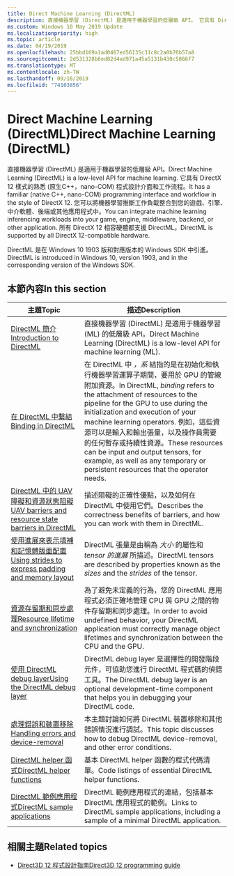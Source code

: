 ```yaml
---
title: Direct Machine Learning (DirectML)
description: 直接機器學習 (DirectML) 是適用于機器學習的低層級 API。 它具有 DirectX 12 樣式的熟悉 (原生C++，nano-COM) 程式設計介面和工作流程。
ms.custom: Windows 10 May 2019 Update
ms.localizationpriority: high
ms.topic: article
ms.date: 04/19/2019
ms.openlocfilehash: 25bbd169a1ad0467ed56135c31c8c2a0b70b57a8
ms.sourcegitcommit: 2d531328b6ed82d4ad971a45a5131b430c5866f7
ms.translationtype: MT
ms.contentlocale: zh-TW
ms.lasthandoff: 09/16/2019
ms.locfileid: "74103856"
---
```

# <a name="direct-machine-learning-directml"></a><span data-ttu-id="36e29-104">Direct Machine Learning (DirectML)</span><span class="sxs-lookup"><span data-stu-id="36e29-104">Direct Machine Learning (DirectML)</span></span>

<span data-ttu-id="36e29-105">直接機器學習 (DirectML) 是適用于機器學習的低層級 API。</span><span class="sxs-lookup"><span data-stu-id="36e29-105">Direct Machine Learning (DirectML) is a low-level API for machine learning.</span></span> <span data-ttu-id="36e29-106">它具有 DirectX 12 樣式的熟悉 (原生C++，nano-COM) 程式設計介面和工作流程。</span><span class="sxs-lookup"><span data-stu-id="36e29-106">It has a familiar (native C++, nano-COM) programming interface and workflow in the style of DirectX 12.</span></span> <span data-ttu-id="36e29-107">您可以將機器學習推斷工作負載整合到您的遊戲、引擎、中介軟體、後端或其他應用程式中。</span><span class="sxs-lookup"><span data-stu-id="36e29-107">You can integrate machine learning inferencing workloads into your game, engine, middleware, backend, or other application.</span></span> <span data-ttu-id="36e29-108">所有 DirectX 12 相容硬體都支援 DirectML。</span><span class="sxs-lookup"><span data-stu-id="36e29-108">DirectML is supported by all DirectX 12-compatible hardware.</span></span>

<span data-ttu-id="36e29-109">DirectML 是在 Windows 10 1903 版和對應版本的 Windows SDK 中引進。</span><span class="sxs-lookup"><span data-stu-id="36e29-109">DirectML is introduced in Windows 10, version 1903, and in the corresponding version of the Windows SDK.</span></span>

## <a name="in-this-section"></a><span data-ttu-id="36e29-110">本節內容</span><span class="sxs-lookup"><span data-stu-id="36e29-110">In this section</span></span>

| <span data-ttu-id="36e29-111">主題</span><span class="sxs-lookup"><span data-stu-id="36e29-111">Topic</span></span> | <span data-ttu-id="36e29-112">描述</span><span class="sxs-lookup"><span data-stu-id="36e29-112">Description</span></span> |
|-|-|
| [<span data-ttu-id="36e29-113">DirectML 簡介</span><span class="sxs-lookup"><span data-stu-id="36e29-113">Introduction to DirectML</span></span>](dml-intro.md) | <span data-ttu-id="36e29-114">直接機器學習 (DirectML) 是適用于機器學習 (ML) 的低層級 API。</span><span class="sxs-lookup"><span data-stu-id="36e29-114">Direct Machine Learning (DirectML) is a low-level API for machine learning (ML).</span></span> |
| [<span data-ttu-id="36e29-115">在 DirectML 中繫結</span><span class="sxs-lookup"><span data-stu-id="36e29-115">Binding in DirectML</span></span>](dml-binding.md) | <span data-ttu-id="36e29-116">在 DirectML 中 *，系* 結指的是在初始化和執行機器學習運算子期間，要用於 GPU 的管線附加資源。</span><span class="sxs-lookup"><span data-stu-id="36e29-116">In DirectML, *binding* refers to the attachment of resources to the pipeline for the GPU to use during the initialization and execution of your machine learning operators.</span></span> <span data-ttu-id="36e29-117">例如，這些資源可以是輸入和輸出張量，以及操作員需要的任何暫存或持續性資源。</span><span class="sxs-lookup"><span data-stu-id="36e29-117">These resources can be input and output tensors, for example, as well as any temporary or persistent resources that the operator needs.</span></span> |
| [<span data-ttu-id="36e29-118">DirectML 中的 UAV 障礙和資源狀態阻礙</span><span class="sxs-lookup"><span data-stu-id="36e29-118">UAV barriers and resource state barriers in DirectML</span></span>](dml-barriers.md) | <span data-ttu-id="36e29-119">描述阻礙的正確性優點，以及如何在 DirectML 中使用它們。</span><span class="sxs-lookup"><span data-stu-id="36e29-119">Describes the correctness benefits of barriers, and how you can work with them in DirectML.</span></span> |
| [<span data-ttu-id="36e29-120">使用進展來表示填補和記憶體版面配置</span><span class="sxs-lookup"><span data-stu-id="36e29-120">Using strides to express padding and memory layout</span></span>](dml-strides.md) | <span data-ttu-id="36e29-121">DirectML 張量是由稱為 *大小* 的屬性和 *tensor 的進展* 所描述。</span><span class="sxs-lookup"><span data-stu-id="36e29-121">DirectML tensors are described by properties known as the *sizes* and the *strides* of the tensor.</span></span> |
| [<span data-ttu-id="36e29-122">資源存留期和同步處理</span><span class="sxs-lookup"><span data-stu-id="36e29-122">Resource lifetime and synchronization</span></span>](dml-resource-lifetime.md) | <span data-ttu-id="36e29-123">為了避免未定義的行為，您的 DirectML 應用程式必須正確地管理 CPU 與 GPU 之間的物件存留期和同步處理。</span><span class="sxs-lookup"><span data-stu-id="36e29-123">In order to avoid undefined behavior, your DirectML application must correctly manage object lifetimes and synchronization between the CPU and the GPU.</span></span> |
| [<span data-ttu-id="36e29-124">使用 DirectML debug layer</span><span class="sxs-lookup"><span data-stu-id="36e29-124">Using the DirectML debug layer</span></span>](dml-debug-layer.md) | <span data-ttu-id="36e29-125">DirectML debug layer 是選擇性的開發階段元件，可協助您進行 DirectML 程式碼的偵錯工具。</span><span class="sxs-lookup"><span data-stu-id="36e29-125">The DirectML debug layer is an optional development-time component that helps you in debugging your DirectML code.</span></span> |
| [<span data-ttu-id="36e29-126">處理錯誤和裝置移除</span><span class="sxs-lookup"><span data-stu-id="36e29-126">Handling errors and device-removal</span></span>](dml-errors.md) | <span data-ttu-id="36e29-127">本主題討論如何將 DirectML 裝置移除和其他錯誤情況進行調試。</span><span class="sxs-lookup"><span data-stu-id="36e29-127">This topic discusses how to debug DirectML device-removal, and other error conditions.</span></span> |
| [<span data-ttu-id="36e29-128">DirectML helper 函式</span><span class="sxs-lookup"><span data-stu-id="36e29-128">DirectML helper functions</span></span>](dml-helper-functions.md) | <span data-ttu-id="36e29-129">基本 DirectML helper 函數的程式代碼清單。</span><span class="sxs-lookup"><span data-stu-id="36e29-129">Code listings of essential DirectML helper functions.</span></span> |
| [<span data-ttu-id="36e29-130">DirectML 範例應用程式</span><span class="sxs-lookup"><span data-stu-id="36e29-130">DirectML sample applications</span></span>](dml-min-app.md) | <span data-ttu-id="36e29-131">DirectML 範例應用程式的連結，包括基本 DirectML 應用程式的範例。</span><span class="sxs-lookup"><span data-stu-id="36e29-131">Links to DirectML sample applications, including a sample of a minimal DirectML application.</span></span> |

## <a name="related-topics"></a><span data-ttu-id="36e29-132">相關主題</span><span class="sxs-lookup"><span data-stu-id="36e29-132">Related topics</span></span>

* [<span data-ttu-id="36e29-133">Direct3D 12 程式設計指南</span><span class="sxs-lookup"><span data-stu-id="36e29-133">Direct3D 12 programming guide</span></span>](directx-12-programming-guide.md)
